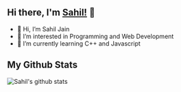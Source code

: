 ## Hi there, I'm [Sahil!](https://sahiljain.netlify.app) 👋
- 👋 Hi, I’m Sahil Jain
- 👀 I’m interested in Programming and Web Development
- 🌱 I’m currently learning C++ and Javascript

<!---
imsahiljain/imsahiljain is a ✨ special ✨ repository because its `README.md` (this file) appears on your GitHub profile.
You can click the Preview link to take a look at your changes.
--->
## My Github Stats

![Sahil's github stats](https://github-readme-stats.vercel.app/api?username=imsahiljain&theme=default&show_icons=true)
